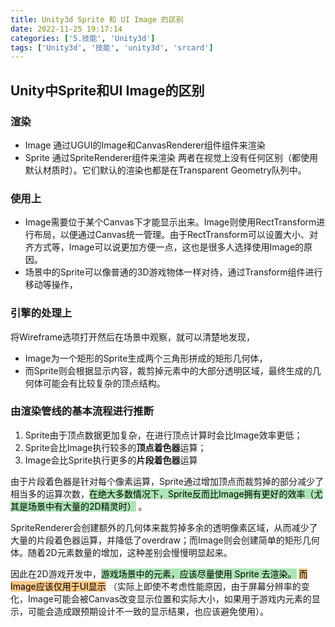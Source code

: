 ```yaml
---
title: Unity3d Sprite 和 UI Image 的区别
date: 2022-11-25 19:17:14
categories: ['5.技能', 'Unity3d']
tags: ['Unity3d', '技能', 'unity3d', 'srcard']
---
```

  
  
## Unity中Sprite和UI Image的区别

    
  
### 渲染

- Image 通过UGUI的Image和CanvasRenderer组件组件来渲染
- Sprite 通过SpriteRenderer组件来渲染
两者在视觉上没有任何区别（都使用默认材质时）。它们默认的渲染也都是在Transparent Geometry队列中。
    
  
### 使用上

- Image需要位于某个Canvas下才能显示出来。Image则使用RectTransform进行布局，以便通过Canvas统一管理。由于RectTransform可以设置大小、对齐方式等，Image可以说更加方便一点，这也是很多人选择使用Image的原因。
- 场景中的Sprite可以像普通的3D游戏物体一样对待，通过Transform组件进行移动等操作，
    
  
### 引擎的处理上

将Wireframe选项打开然后在场景中观察，就可以清楚地发现，
- Image为一个矩形的Sprite生成两个三角形拼成的矩形几何体，
- 而Sprite则会根据显示内容，裁剪掉元素中的大部分透明区域，最终生成的几何体可能会有比较复杂的顶点结构。
    
  
### 由渲染管线的基本流程进行推断

1. Sprite由于顶点数据更加复杂，在进行顶点计算时会比Image效率更低；
2. Sprite会比Image执行较多的**顶点着色器**运算；
3. Image会比Sprite执行更多的**片段着色器**运算
  
由于片段着色器是针对每个像素运算，Sprite通过增加顶点而裁剪掉的部分减少了相当多的运算次数，<mark style="background: #83d98fA6;">在绝大多数情况下，Sprite反而比Image拥有更好的效率（尤其是场景中有大量的2D精灵时）</mark> 。
  
SpriteRenderer会创建额外的几何体来裁剪掉多余的透明像素区域，从而减少了大量的片段着色器运算，并降低了overdraw；而Image则会创建简单的矩形几何体。随着2D元素数量的增加，这种差别会慢慢明显起来。
  
因此在2D游戏开发中，<mark style="background: #83d98fA6;">游戏场景中的元素，应该尽量使用 Sprite 去渲染。</mark> <mark style="background: #fbab4bA6;">而Image应该仅用于UI显示</mark> （实际上即使不考虑性能原因，由于屏幕分辨率的变化，Image可能会被Canvas改变显示位置和实际大小，如果用于游戏内元素的显示，可能会造成跟预期设计不一致的显示结果，也应该避免使用）。
<!--SR:!2024-09-07,17,250-->
